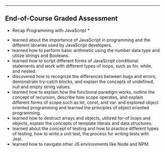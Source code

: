 -------------------------------
End-of-Course Graded Assessment
-------------------------------




* Recap Programming with JavaScript * 

- learned about the importance of JavaScript in programming and the different libraries used by JavaScript developers.
- learned how to perform basic arithmetic using the number data type and utilize strings and Booleans.
- learned how to script different forms of JavaScript conditional statements and work with different types of loops, such as for, while, 
  and nested. 
- discovered how to recognize the differences between bugs and errors, demonstrate try-catch blocks, and explain the concepts of undefined, 
  null and empty string values.   
- learned how to explain how the functional paradigm works, outline the concept of recursion, describe how scope operates, and explain
  different forms of scope such as let, const, and var. and explored object oriented programming and learned the principles of object oriented programming.
- learned how to destruct arrays and objects, utilized for-of loops and objects, explain the concepts of template literals and data 
  structures.
- learned about the concept of testing and how to practice different types of testing, how to write a unit test, the process for writing 
  tests with Jest.
- learned how to navigate other JS environments like Node and NPM.